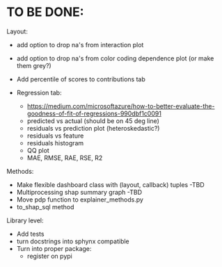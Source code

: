 
# TO BE DONE:

Layout:
- add option to drop na's from interaction plot
- add option to drop na's from color coding dependence plot (or make them grey?)
- Add percentile of scores to contributions tab

- Regression tab:
    - https://medium.com/microsoftazure/how-to-better-evaluate-the-goodness-of-fit-of-regressions-990dbf1c0091
    - predicted vs actual (should be on 45 deg line)
    - residuals vs prediction plot (heteroskedastic?)
    - residuals vs feature
    - residuals histogram
    - QQ plot
    - MAE, RMSE, RAE, RSE, R2


Methods:
- Make flexible dashboard class with (layout, callback) tuples -TBD
- Multiprocessing shap summary graph -TBD
- Move pdp function to explainer_methods.py
- to_shap_sql method


Library level:
- Add tests
- turn docstrings into sphynx compatible
- Turn into proper package: 
    - register on pypi

